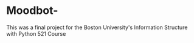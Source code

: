 # Moodbot-
This was a final project for the Boston University's Information Structure with Python 521 Course 
